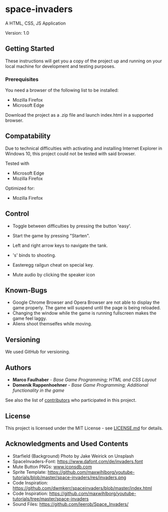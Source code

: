 # space-invaders

A HTML, CSS, JS Application

Version: 1.0

## Getting Started

These instructions will get you a copy of the project up and running on your local machine for development and testing purposes.

### Prerequisites

You need a browser of the following list to be installed:
* Mozilla Firefox
* Microsoft Edge

Download the project as a .zip file and launch index.html in a supported browser.

## Compatability

Due to technical difficulties with activating and installing Internet Explorer in Windows 10, this project could not be tested with said browser.

Tested with 
* Microsoft Edge
* Mozilla Firefox

Optimized for: 
* Mozilla Firefox

## Control

* Toggle between difficulties by pressing the button 'easy'.
* Start the game by pressing "Starten".

* Left and right arrow keys to navigate the tank.
* 's' binds to shooting.
* Easteregg railgun cheat on special key.

* Mute audio by clicking the speaker icon

## Known-Bugs

* Google Chrome Browser and Opera Browser are not able to display the game properly. The game will suspend until the page is being reloaded.
* Changing the window while the game is running fullscreen makes the game feel laggy.
* Aliens shoot themselfes while moving.

## Versioning

We used GitHub for versioning.

## Authors

* **Marco Faulhaber**       - *Base Game Programming; HTML and CSS Layout*
* **Domenik Rappenhoehner** - *Base Game Programming; Additional functionality in the game*

See also the list of [contributors](https://github.com/your/project/contributors) who participated in this project.

## License

This project is licensed under the MIT License - see [LICENSE.md](LICENSE.md) for details.

## Acknowledgments and Used Contents

* Starfield (Background) Photo by Jake Weirick on Unsplash
* SpaceInvaders-Font: https://www.dafont.com/de/invaders.font
* Mute Button PNGs: www.iconsdb.com
* Sprite Template: https://github.com/maxwihlborg/youtube-tutorials/blob/master/space-invaders/res/invaders.png
* Code Inspiration: https://github.com/dwmkerr/spaceinvaders/blob/master/index.html
* Code Inspiration: https://github.com/maxwihlborg/youtube-tutorials/tree/master/space-invaders
* Sound Files: https://github.com/leerob/Space_Invaders/
